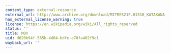 ```yaml
---
content_type: external-resource
external_url: http://www.archive.org/download/MITRES21F.01S10_KATAKANA_EXERCISES/4d4.mov
has_external_license_warning: true
license: https://en.wikipedia.org/wiki/All_rights_reserved
status: ''
title: MOV
uid: d020b94f-565b-4d04-bdfe-e78fa402f9e1
wayback_url: ''
---
```

